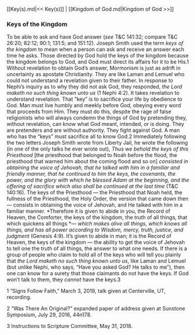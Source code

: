 [[Key(s).md|<< Key(s)]]  |  [[Kingdom of God.md|Kingdom of God >>]]

### Keys of the Kingdom
To be able to ask and have God answer (*see* T&C 141:32; compare T&C 26:20; 82:12; 90:1; 131:5; and 151:12). Joseph Smith used the term *keys of the kingdom* to mean when a person can ask and receive an answer each time he asks. Those directed by God hold the keys of the kingdom because the kingdom belongs to God, and God must direct its affairs for it to be His.1 Without revelation to obtain God’s answer, Mormonism is just as adrift in uncertainty as apostate Christianity. They are like Laman and Lemuel who could not understand a revelation given to their father. In response to Nephi’s inquiry as to why they did not ask God, they responded, *the Lord maketh no such thing known unto us* (1 Nephi 4:2). It takes revelation to understand revelation. That “key” is to sacrifice your life by obedience to God. Man must live humbly and meekly before God, obeying every word that proceeds from Him. They must do this, despite the rage of false religionists who will always condemn the things of God by pretending they, without revelation, can know what God meant, intended, or is doing. They are pretenders and are without authority. They fight against God. A man who has the “keys” must sacrifice all to know God.2 Immediately following the two letters Joseph Smith wrote from Liberty Jail, he wrote the following (in one of the only talks he ever wrote out), *Thus we behold the keys of this Priesthood* [the priesthood that belonged to Noah before the flood, the priesthood that warned him about the coming flood and so on] *consisted in obtaining the voice of Jehovah, that he talked with him in a familiar and friendly manner, that he continued to him the keys, the covenants, the power, and the glory with which he blessed Adam at the beginning, and the offering of sacrifice which also shall be continued at the last time* (T&C 140:16). The keys of the Priesthood — the Priesthood that Noah held, the fullness of the Priesthood, the Holy Order, the version that came down then — consists in obtaining the voice of Jehovah, and He talked with him in a familiar manner. *Therefore it is given to abide in you, the Record of Heaven, the Comforter, the keys of the kingdom, the truth of all things, that which quickens all things *— *which makes alive all things, which knows all things, and has all power according to Wisdom, mercy, truth, justice, and judgment* (Genesis 4:9). It’s given to abide in man; it is the Record of Heaven, the keys of the kingdom — the ability to get the voice of Jehovah to tell one the truth of all things, the answer to what one needs. If there is a group of people who claim to hold all of the keys who will tell you plainly that *the Lord maketh no such thing known unto us*, like Laman and Lemuel (but unlike Nephi, who says, “Have you asked God? He talks to me”), then one can know for a surety that those claimants do not have the keys. If God won’t talk to them, they *cannot* have the keys.3



1 “Signs Follow Faith,” March 3, 2019, talk given at Centerville, UT, recording.


2 “Was There An Original?” expanded paper of address given at Sunstone Symposium, July 29, 2016, 44n178.


3 Instructions to Scripture Committee, May 31, 2018.